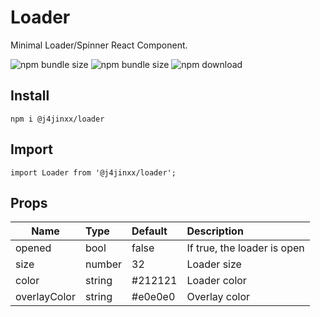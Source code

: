 # Loader
Minimal Loader/Spinner React Component.

![npm bundle size](https://img.shields.io/bundlephobia/min/@j4jinxx/loader)
![npm bundle size](https://img.shields.io/bundlephobia/minzip/@j4jinxx/loader)
![npm download](https://img.shields.io/npm/dm/@j4jinxx/loader.svg) 


## Install
    npm i @j4jinxx/loader

## Import
    import Loader from '@j4jinxx/loader';


## Props
| Name          | Type   | Default         | Description |
|---------------|:-------|:----------------|:------------|
| opened        | bool   | false           | If true, the loader is open |
| size          | number | 32              | Loader size   |
| color         | string | #212121         | Loader color  |
| overlayColor  | string | #e0e0e0         | Overlay color  |